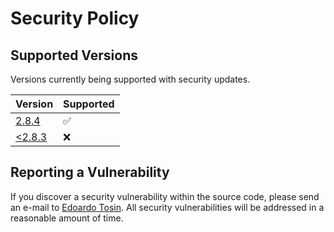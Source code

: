 # Security Policy

## Supported Versions

Versions currently being supported with security updates.

| Version | Supported          |
| ------- | ------------------ |
| [2.8.4](https://github.com/EdoardoTosin/Zoom-Web-Client-Redirector/releases/tag/v2.8.4)   | :white_check_mark: |
| [<2.8.3](https://github.com/EdoardoTosin/Zoom-Web-Client-Redirector/releases/tag/v2.8.3)  | :x:                |

## Reporting a Vulnerability

If you discover a security vulnerability within the source code, please send an e-mail to [Edoardo Tosin](https://github.com/EdoardoTosin). All security vulnerabilities will be addressed in a reasonable amount of time.
